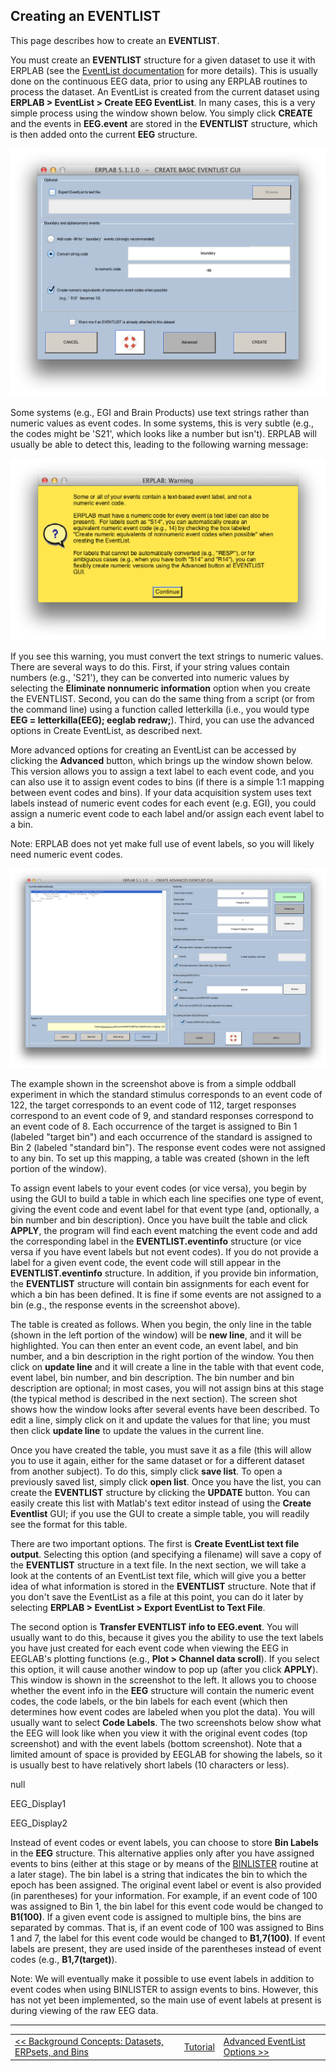 ## Creating an EVENTLIST
This page describes how to create an **EVENTLIST**.

You must create an **EVENTLIST** structure for a given dataset to use it with ERPLAB (see the [EventList documentation](./The-EVENTLIST-Structure) for more details). This is usually done on the continuous EEG data, prior to using any ERPLAB routines to process the dataset.  An EventList is created from the current dataset using **ERPLAB > EventList > Create EEG EventList**. In many cases, this is a very simple process using the window shown below. You simply click **CREATE** and the events in **EEG.event** are stored in the **EVENTLIST** structure, which is then added onto the current **EEG** structure.

![GUI](./images/Manual/Manual_Creating-an-EVENTLIST_1.png)

Some systems (e.g., EGI and Brain Products) use text strings rather than numeric values as event codes. In some systems, this is very subtle (e.g., the codes might be 'S21', which looks like a number but isn't). ERPLAB will usually be able to detect this, leading to the following warning message:

![GUI](./images/Manual/Manual_Creating-an-EVENTLIST_2.png)

If you see this warning, you must convert the text strings to numeric values. There are several ways to do this. First, if your string values contain numbers (e.g., 'S21'), they can be converted into numeric values by selecting the **Eliminate nonnumeric information** option when you create the EVENTLIST. Second, you can do the same thing from a script (or from the command line) using a function called letterkilla (i.e., you would type **EEG = letterkilla(EEG); eeglab redraw;**). Third, you can use the advanced options in Create EventList, as described next.

More advanced options for creating an EventList can be accessed by clicking the **Advanced** button, which brings up the window shown below.  This version allows you to assign a text label to each event code, and you can also use it to assign event codes to bins (if there is a simple 1:1 mapping between event codes and bins).  If your data acquisition system uses text labels instead of numeric event codes for each event (e.g. EGI), you could assign a numeric event code to each label and/or assign each event label to a bin.

Note: ERPLAB does not yet make full use of event labels, so you will likely need numeric event codes.

![ERPLAB Menu](./images/Manual/Manual_Creating-an-EVENTLIST_3.png)

The example shown in the screenshot above is from a simple oddball experiment in which the standard stimulus corresponds to an event code of 122, the target corresponds to an event code of 112, target responses correspond to an event code of 9, and standard responses correspond to an event code of 8.  Each occurrence of the target is assigned to Bin 1 (labeled "target bin") and each occurrence of the standard is assigned to Bin 2 (labeled "standard bin").  The response event codes were not assigned to any bin.  To set up this mapping, a table was created (shown in the left portion of the window).

To assign event labels to your event codes (or vice versa), you begin by using the GUI to build a table in which each line specifies one type of event, giving the event code and event label for that event type (and, optionally, a bin number and bin description).  Once you have built the table and click **APPLY**, the program will find each event matching the event code and add the corresponding label in the **EVENTLIST.eventinfo** structure (or vice versa if you have event labels but not event codes).  If you do not provide a label for a given event code, the event code will still appear in the **EVENTLIST.eventinfo** structure.  In addition, if you provide bin information, the **EVENTLIST** structure will contain bin assignments for each event for which a bin has been defined.  It is fine if some events are not assigned to a bin (e.g., the response events in the screenshot above).

The table is created as follows.  When you begin, the only line in the table (shown in the left portion of the window) will be **new line**, and it will be highlighted.  You can then enter an event code, an event label, and bin number, and a bin description in the right portion of the window.  You then click on **update line** and it will create a line in the table with that event code, event label, bin number, and bin description.  The bin number and bin description are optional; in most cases, you will not assign bins at this stage (the typical method is described in the next section).  The screen shot shows how the window looks after several events have been described.  To edit a line, simply click on it and update the values for that line; you must then click **update line** to update the values in the current line.

Once you have created the table, you must save it as a file (this will allow you to use it again, either for the same dataset or for a different dataset from another subject).  To do this, simply click **save list**.  To open a previously saved list, simply click **open list**.  Once you have the list, you can create the **EVENTLIST** structure by clicking the **UPDATE** button.  You can easily create this list with Matlab's text editor instead of using the **Create Eventlist** GUI; if you use the GUI to create a simple table, you will readily see the format for this table.

There are two important options. The first is **Create EventList text file output**.  Selecting this option (and specifying a filename) will save a copy of the **EVENTLIST** structure in a text file.  In the next section, we will take a look at the contents of an EventList text file, which will give you a better idea of what information is stored in the **EVENTLIST** structure.  Note that if you don't save the EventList as a file at this point, you can do it later by selecting **ERPLAB > EventList > Export EventList to Text File**.

The second option is **Transfer EVENTLIST info to EEG.event**.  You will usually want to do this, because it gives you the ability to use the text labels you have just created for each event code when viewing the EEG in EEGLAB's plotting functions (e.g., **Plot > Channel data scroll**).  If you select this option, it will cause another window to pop up (after you click **APPLY**).  This window is shown in the screenshot to the left.  It allows you to choose whether the event info in the **EEG** structure will contain the numeric event codes, the code labels, or the bin labels for each event (which then determines how event codes are labeled when you plot the data).  You will usually want to select **Code Labels**.  The two screenshots below show what the EEG will look like when you view it with the original event codes (top screenshot) and with the event labels (bottom screenshot).  Note that a limited amount of space is provided by EEGLAB for showing the labels, so it is usually best to have relatively short labels (10 characters or less).

null



EEG_Display1

EEG_Display2

Instead of event codes or event labels, you can choose to store **Bin Labels** in the **EEG** structure.  This alternative applies only after you have assigned events to bins (either at this stage or by means of the [BINLISTER](./Assigning-Events-to-Bins-with-BINLISTER) routine at a later stage).  The bin label is a string that indicates the bin to which the epoch has been assigned.  The original event label or event is also provided (in parentheses) for your information.  For example, if an event code of 100 was assigned to Bin 1, the bin label for this event code would be changed to **B1(100)**.  If a given event code is assigned to multiple bins, the bins are separated by commas.  That is, if an event code of 100 was assigned to Bins 1 and 7, the label for this event code would be changed to **B1,7(100)**.  If event labels are present, they are used inside of the parentheses instead of event codes (e.g.,  **B1,7(target)**).

Note: We will eventually make it possible to use event labels in addition to event codes when using BINLISTER to assign events to bins.  However, this has not yet been implemented, so the main use of event labels at present is during viewing of the raw EEG data.

----
<table style="width:100%">
  <tr>
    <td><a href="./Background-Concepts:-Datasets,-ERPsets,-and-Bins"> << Background Concepts: Datasets, ERPsets, and Bins </a></td>
    <td><a href="./Tutorial"> Tutorial</a></td>
    <td><a href="./Advanced-EventList-Options">  Advanced EventList Options >>  </a></td>
  </tr>
</table>
